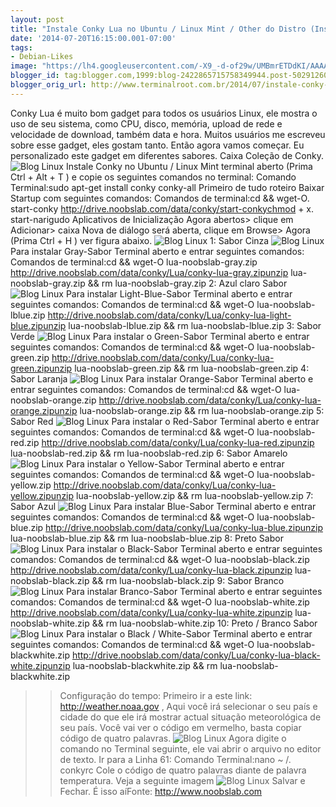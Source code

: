 ```yaml
---
layout: post
title: "Instale Conky Lua no Ubuntu / Linux Mint / Other do Distro (Instalação fácil)"
date: '2014-07-20T16:15:00.001-07:00'
tags:
- Debian-Likes
image: "https://lh4.googleusercontent.com/-X9_-d-of29w/UMBmrETDdKI/AAAAAAAABH8/jlyQG848Jc8/s72-c/conky-white.jpg"
blogger_id: tag:blogger.com,1999:blog-2422865715758349944.post-5029126070872658673
blogger_orig_url: http://www.terminalroot.com.br/2014/07/instale-conky-lua-no-ubuntu-linux-mint.html
---
```

 
Conky Lua é muito bom gadget para todos os usuários Linux, ele mostra o uso de  seu sistema, como CPU, disco, memória, upload de rede e velocidade de  download, também data e hora. Muitos usuários me escreveu sobre esse gadget, eles gostam tanto. Então agora vamos começar. Eu personalizado este gadget em diferentes sabores. 
Caixa Coleção de Conky.
![Blog Linux](http://farm8.staticflickr.com/7103/7314806146_dc92716ba9_b.jpg "Blog Linux")
Instale Conky no Ubuntu / Linux Mint terminal aberto (Prima Ctrl + Alt + T ) e copie os seguintes comandos no terminal:
Comando Terminal:sudo apt-get install conky conky-all
Primeiro de tudo roteiro Baixar Startup com seguintes comandos:
Comandos de terminal:cd &amp;&amp; wget-O. start-conky http://drive.noobslab.com/data/conky/start-conkychmod + x. start-narigudo
Aplicativos de Inicialização Agora abertos> clique em Adicionar>  caixa Nova de diálogo será aberta, clique em Browse> Agora (Prima Ctrl + H ) ver figura abaixo.
![Blog Linux](http://farm8.staticflickr.com/7083/7314805876_089a0e5d2d_b.jpg "Blog Linux")
1: Sabor Cinza
![Blog Linux](http://farm8.staticflickr.com/7215/7314805522_be0a6d1208_b.jpg "Blog Linux")
Para instalar Gray-Sabor Terminal aberto e entrar seguintes comandos:
Comandos de terminal:cd &amp;&amp; wget-O lua-noobslab-gray.zip http://drive.noobslab.com/data/conky/Lua/conky-lua-gray.zipunzip lua-noobslab-gray.zip &amp;&amp; rm lua-noobslab-gray.zip
2: Azul claro Sabor 
![Blog Linux](http://farm8.staticflickr.com/7096/7314805388_153107edba_b.jpg "Blog Linux")
Para instalar Light-Blue-Sabor Terminal aberto e entrar seguintes comandos:
Comandos de terminal:cd &amp;&amp; wget-O lua-noobslab-lblue.zip http://drive.noobslab.com/data/conky/Lua/conky-lua-light-blue.zipunzip lua-noobslab-lblue.zip &amp;&amp; rm lua-noobslab-lblue.zip
3: Sabor Verde 
![Blog Linux](http://farm8.staticflickr.com/7240/7314805630_c3c2119d42_b.jpg "Blog Linux")
Para instalar o Green-Sabor Terminal aberto e entrar seguintes comandos:
Comandos de terminal:cd &amp;&amp; wget-O lua-noobslab-green.zip http://drive.noobslab.com/data/conky/Lua/conky-lua-green.zipunzip lua-noobslab-green.zip &amp;&amp; rm lua-noobslab-green.zip
4: Sabor Laranja 
![Blog Linux](http://farm8.staticflickr.com/7100/7314805738_72cce8a85d_b.jpg "Blog Linux")
Para instalar Orange-Sabor Terminal aberto e entrar seguintes comandos:
Comandos de terminal:cd &amp;&amp; wget-O lua-noobslab-orange.zip http://drive.noobslab.com/data/conky/Lua/conky-lua-orange.zipunzip lua-noobslab-orange.zip &amp;&amp; rm lua-noobslab-orange.zip
5: Sabor Red 
![Blog Linux](http://farm9.staticflickr.com/8159/7314805970_15f3631c9f_b.jpg "Blog Linux")
Para instalar o Red-Sabor Terminal aberto e entrar seguintes comandos:
Comandos de terminal:cd &amp;&amp; wget-O lua-noobslab-red.zip http://drive.noobslab.com/data/conky/Lua/conky-lua-red.zipunzip lua-noobslab-red.zip &amp;&amp; rm lua-noobslab-red.zip
6: Sabor Amarelo
![Blog Linux](http://farm8.staticflickr.com/7244/7320903130_043a9f74c6_b.jpg "Blog Linux")
Para instalar o Yellow-Sabor Terminal aberto e entrar seguintes comandos:
Comandos de terminal:cd &amp;&amp; wget-O lua-noobslab-yellow.zip http://drive.noobslab.com/data/conky/Lua/conky-lua-yellow.zipunzip lua-noobslab-yellow.zip &amp;&amp; rm lua-noobslab-yellow.zip
7: Sabor Azul
![Blog Linux](http://farm9.staticflickr.com/8012/7320903234_fcd46b2db5_b.jpg "Blog Linux")
Para instalar Blue-Sabor Terminal aberto e entrar seguintes comandos:
Comandos de terminal:cd &amp;&amp; wget-O lua-noobslab-blue.zip http://drive.noobslab.com/data/conky/Lua/conky-lua-blue.zipunzip lua-noobslab-blue.zip &amp;&amp; rm lua-noobslab-blue.zip
8: Preto Sabor
![Blog Linux](http://farm9.staticflickr.com/8015/7552689188_25f4ef2172_b.jpg "Blog Linux")
Para instalar o Black-Sabor Terminal aberto e entrar seguintes comandos:
Comandos de terminal:cd &amp;&amp; wget-O lua-noobslab-black.zip http://drive.noobslab.com/data/conky/Lua/conky-lua-black.zipunzip lua-noobslab-black.zip &amp;&amp; rm lua-noobslab-black.zip
9: Sabor Branco
![Blog Linux](https://lh4.googleusercontent.com/-X9_-d-of29w/UMBmrETDdKI/AAAAAAAABH8/jlyQG848Jc8/s643/conky-white.jpg "Blog Linux")
Para instalar Branco-Sabor Terminal aberto e entrar seguintes comandos:
Comandos de terminal:cd &amp;&amp; wget-O lua-noobslab-white.zip http://drive.noobslab.com/data/conky/Lua/conky-lua-white.zipunzip lua-noobslab-white.zip &amp;&amp; rm lua-noobslab-white.zip
10: Preto / Branco Sabor
![Blog Linux](https://lh3.googleusercontent.com/-QJxNdMJAy8g/UMCtvE1KwzI/AAAAAAAABIo/QcOQwmte6NQ/s647/conky-black-white.jpg "Blog Linux")
Para instalar o Black / White-Sabor Terminal aberto e entrar seguintes comandos:
Comandos de terminal:cd &amp;&amp; wget-O lua-noobslab-blackwhite.zip http://drive.noobslab.com/data/conky/Lua/conky-lua-black-white.zipunzip lua-noobslab-blackwhite.zip &amp;&amp; rm lua-noobslab-blackwhite.zip
>> Configuração do tempo: 
  Primeiro ir a este link: http://weather.noaa.gov , Aqui você irá selecionar o seu país e cidade do que ele irá mostrar actual situação meteorológica de seu país. Você vai ver o código em vermelho, basta copiar código de quatro palavras.
![Blog Linux](http://farm8.staticflickr.com/7090/7319221566_51376ea79f_z.jpg "Blog Linux")
Agora digite o comando no Terminal seguinte, ele vai abrir o arquivo no editor de texto. Ir para a Linha 61:
Comando Terminal:nano ~ /. conkyrc
Cole o código de quatro palavras diante de palavra temperatura. Veja a seguinte imagem
![Blog Linux](http://farm8.staticflickr.com/7086/7319221694_7de1f7974c_b.jpg "Blog Linux")
Salvar e Fechar. 
É isso aíFonte: http://www.noobslab.com 
